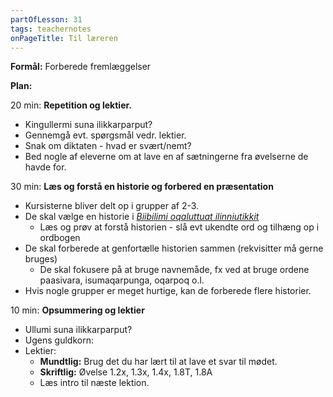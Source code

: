 ```yaml
---
partOfLesson: 31
tags: teachernotes
onPageTitle: Til læreren
---
```

**Formål:** Forberede fremlæggelser

**Plan:**

20 min: **Repetition og lektier.**

- Kingullermi suna ilikkarparput?
- Gennemgå evt. spørgsmål vedr. lektier.
- Snak om diktaten - hvad er svært/nemt?
- Bed nogle af eleverne om at lave en af sætningerne fra øvelserne de havde for.

30 min: **Læs og forstå en historie og forbered en præsentation**
- Kursisterne bliver delt op i grupper af 2-3.
- De skal vælge en historie i [*Biibilimi oqaluttuat ilinniutikkit*](https://www.jw.org/kl/biibililersaarutit/atuakkat/biibilimi-oqaluttuat-ilinniutigikkit/)
    - Læs og prøv at forstå historien - slå evt ukendte ord og tilhæng op i ordbogen
- De skal forberede at genfortælle historien sammen (rekvisitter må gerne bruges)
    - De skal fokusere på at bruge navnemåde, fx ved at bruge ordene paasivara, isumaqarpunga, oqarpoq o.l.
- Hvis nogle grupper er meget hurtige, kan de forberede flere historier.

10 min: **Opsummering og lektier**

- Ullumi suna ilikkarparput?
- Ugens guldkorn: 
- Lektier:
    - **Mundtlig:** Brug det du har lært til at lave et svar til mødet.
    - **Skriftlig:** Øvelse 1.2x, 1.3x, 1.4x, 1.8T, 1.8A
    - Læs intro til næste lektion.